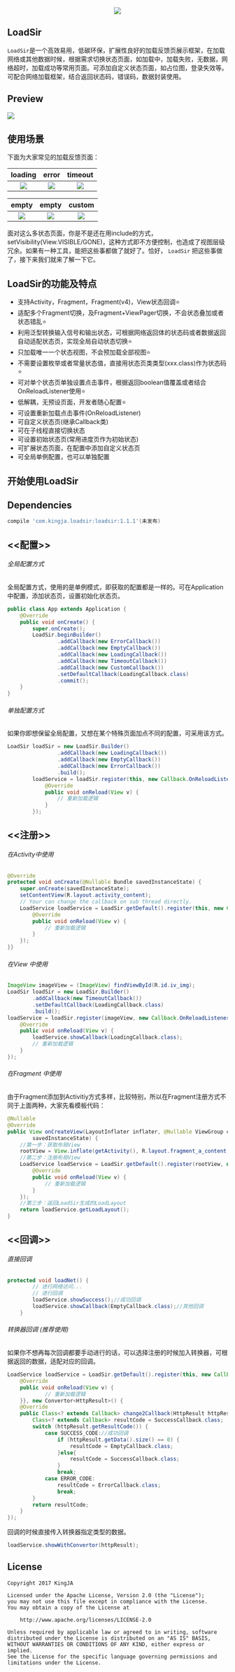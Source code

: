 <div align="center"><img src="res/rxbus.png"/></div>

LoadSir
---

`LoadSir`是一个高效易用，低碳环保，扩展性良好的加载反馈页展示框架，在加载网络或其他数据时候，根据需求切换状态页面，如加载中，加载失败，无数据，网络超时，加载成功等常用页面。可添加自定义状态页面，如占位图，登录失效等。可配合网络加载框架，结合返回状态码，错误码，数据封装使用。

Preview
---
![](res/rxbus2.gif)

使用场景
---
下面为大家常见的加载反馈页面：

| **loading**|**error**|**timeout**|
|:---:|:----:|:----:|
|![](http://upload-images.jianshu.io/upload_images/1411177-4ff5baaeac614661.png?imageMogr2/auto-orient/strip%7CimageView2/2/w/1240)|![](http://upload-images.jianshu.io/upload_images/1411177-be3ab1f823af479a.png?imageMogr2/auto-orient/strip%7CimageView2/2/w/1240)|![](http://upload-images.jianshu.io/upload_images/1411177-2eba000af858ab29.png?imageMogr2/auto-orient/strip%7CimageView2/2/w/1240)|

| **empty**|**empty**|**custom**|
|:---:|:----:|:----:|
|![](http://upload-images.jianshu.io/upload_images/1411177-41c45decb8b31c97.png?imageMogr2/auto-orient/strip%7CimageView2/2/w/1240)|![](http://upload-images.jianshu.io/upload_images/1411177-a17c7015f0d00172.png?imageMogr2/auto-orient/strip%7CimageView2/2/w/1240)|![](http://upload-images.jianshu.io/upload_images/1411177-8a37cfb2ad80027f.png?imageMogr2/auto-orient/strip%7CimageView2/2/w/1240)|

面对这么多状态页面，你是不是还在用include的方式，setVisibility(View.VISIBLE/GONE)，这种方式即不方便控制，也造成了视图层级冗余。如果有一种工具，能把这些事都做了就好了。恰好，  `LoadSir` 把这些事做了，接下来我们就来了解一下它。

LoadSir的功能及特点
---
* 支持Activity，Fragment，Fragment(v4)，View状态回调:star:
* 适配多个Fragment切换，及Fragment+ViewPager切换，不会状态叠加或者状态错乱:star:
* 利用泛型转换输入信号和输出状态，可根据网络返回体的状态码或者数据返回自动适配状态页，实现全局自动状态切换:star:
* 只加载唯一一个状态视图，不会预加载全部视图:star:
* 不需要设置枚举或者常量状态值，直接用状态页类类型(xxx.class)作为状态码:star:
* 可对单个状态页单独设置点击事件，根据返回boolean值覆盖或者结合OnReloadListener使用:star:
* 低解耦，无预设页面，开发者随心配置:star:
* 可设置重新加载点击事件(OnReloadListener)
* 可自定义状态页(继承Callback类)
* 可在子线程直接切换状态
* 可设置初始状态页(常用进度页作为初始状态)
* 可扩展状态页面，在配置中添加自定义状态页
* 可全局单例配置，也可以单独配置

开始使用LoadSir
---
## Dependencies

```groovy
compile 'com.kingja.loadsir:loadsir:1.1.1'(未发布)
```

## <<配置>>

###### 全局配置方式
全局配置方式，使用的是单例模式，即获取的配置都是一样的。可在Application中配置，添加状态页，设置初始化状态页。
```java
public class App extends Application {
    @Override
    public void onCreate() {
        super.onCreate();
        LoadSir.beginBuilder()
                .addCallback(new ErrorCallback())
                .addCallback(new EmptyCallback())
                .addCallback(new LoadingCallback())
                .addCallback(new TimeoutCallback())
                .addCallback(new CustomCallback())
                .setDefaultCallback(LoadingCallback.class)
                .commit();
    }
}
```
###### 单独配置方式
如果你即想保留全局配置，又想在某个特殊页面加点不同的配置，可采用该方式。

```java
LoadSir loadSir = new LoadSir.Builder()
                .addCallback(new LoadingCallback())
                .addCallback(new EmptyCallback())
                .addCallback(new ErrorCallback())
                .build();
        loadService = loadSir.register(this, new Callback.OnReloadListener() {
            @Override
            public void onReload(View v) {
                // 重新加载逻辑
            }
        });
```
## <<注册>>

###### 在Activity中使用

```java
@Override
protected void onCreate(@Nullable Bundle savedInstanceState) {
    super.onCreate(savedInstanceState);
    setContentView(R.layout.activity_content);
    // Your can change the callback on sub thread directly.
    LoadService loadService = LoadSir.getDefault().register(this, new Callback.OnReloadListener() {
        @Override
        public void onReload(View v) {
            // 重新加载逻辑
        }
    });
}}
```

###### 在View 中使用
```java
ImageView imageView = (ImageView) findViewById(R.id.iv_img);
LoadSir loadSir = new LoadSir.Builder()
        .addCallback(new TimeoutCallback())
        .setDefaultCallback(LoadingCallback.class)
        .build();
loadService = loadSir.register(imageView, new Callback.OnReloadListener() {
    @Override
    public void onReload(View v) {
        loadService.showCallback(LoadingCallback.class);
        // 重新加载逻辑
    }
});
```
###### 在Fragment 中使用
由于Fragment添加到Activitiy方式多样，比较特别，所以在Fragment注册方式不同于上面两种，大家先看模板代码：
```java
@Nullable
@Override
public View onCreateView(LayoutInflater inflater, @Nullable ViewGroup container, @Nullable Bundle
        savedInstanceState) {
    //第一步：获取布局View
    rootView = View.inflate(getActivity(), R.layout.fragment_a_content, null);
    //第二步：注册布局View
    LoadService loadService = LoadSir.getDefault().register(rootView, new Callback.OnReloadListener() {
        @Override
        public void onReload(View v) {
            // 重新加载逻辑
        }
    });
    //第三步：返回LoadSir生成的LoadLayout
    return loadService.getLoadLayout();
}
```

## <<回调>>

###### 直接回调
```java
protected void loadNet() {
        // 进行网络访问...
        // 进行回调
        loadService.showSuccess();//成功回调
        loadService.showCallback(EmptyCallback.class);//其他回调
    }
```
###### 转换器回调 (推荐使用)
如果你不想再每次回调都要手动进行的话，可以选择注册的时候加入转换器，可根据返回的数据，适配对应的回调。

```java
LoadService loadService = LoadSir.getDefault().register(this, new Callback.OnReloadListener() {
    @Override
    public void onReload(View v) {
            // 重新加载逻辑
    }}, new Convertor<HttpResult>() {
    @Override
    public Class<? extends Callback> change2Callback(HttpResult httpResult) {
        Class<? extends Callback> resultCode = SuccessCallback.class;
        switch (httpResult.getResultCode()) {
            case SUCCESS_CODE://成功回调
                if (httpResult.getData().size() == 0) {
                    resultCode = EmptyCallback.class;
                }else{
                    resultCode = SuccessCallback.class;
                }
                break;
            case ERROR_CODE:
                resultCode = ErrorCallback.class;
                break;
        }
        return resultCode;
    }
});
```
回调的时候直接传入转换器指定类型的数据。
```java
loadService.showWithConvertor(httpResult);
```


## License

    Copyright 2017 KingJA

    Licensed under the Apache License, Version 2.0 (the "License");
    you may not use this file except in compliance with the License.
    You may obtain a copy of the License at

        http://www.apache.org/licenses/LICENSE-2.0

    Unless required by applicable law or agreed to in writing, software
    distributed under the License is distributed on an "AS IS" BASIS,
    WITHOUT WARRANTIES OR CONDITIONS OF ANY KIND, either express or implied.
    See the License for the specific language governing permissions and
    limitations under the License.